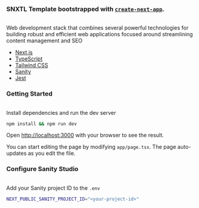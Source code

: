 ### SNXTL Template bootstrapped with [`create-next-app`](https://github.com/vercel/next.js/tree/canary/packages/create-next-app).

<style>
.thin-line {
  height: 1px;
  background-color: #fff;
  opacity: 0.15;
  border: none;
  margin: 10px 0;
}
</style>
<hr class="thin-line">

Web development stack that combines several powerful technologies for building robust and efficient web applications focused around streamlining content management and SEO

- [Next.js](https://nextjs.org/)
- [TypeScript](https://www.typescriptlang.org/)
- [Tailwind CSS](https://tailwindcss.com/)
- [Sanity](https://www.sanity.io/?adgroupid=138559557526&adid=642341100123&gclid=CjwKCAjwsvujBhAXEiwA_UXnACxE-7dh3jV4He5_RUC5qllRpG44dOieH3UDByzcVrIk3O7zz0dV2RoCckoQAvD_BwE)
- [Jest](https://jestjs.io/)

### Getting Started

<hr class="thin-line">

Install dependencies and run the dev server

```bash
npm install && npm run dev
```

Open [http://localhost:3000](http://localhost:3000) with your browser to see the result.

You can start editing the page by modifying `app/page.tsx`. The page auto-updates as you edit the file.

### Configure Sanity Studio

<hr class="thin-line">

Add your Sanity project ID to the `.env`

```sh
NEXT_PUBLIC_SANITY_PROJECT_ID="<your-project-id>"
```
